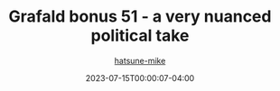 ---
title: "Grafald bonus 51 - a very nuanced political take"
type: "image"
date: 2023-07-15T00:00:07-04:00
draft: false
categories:
- comics
- collaborations
tags:
- grafald
image_path: "/projects/grafald/comics/img/2023/bonus_51.png"
alt_text: ""
author: "[hatsune-mike](https://cohost.org/hatsune-mike)"
---